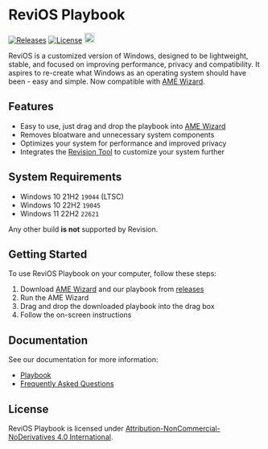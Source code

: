 # ReviOS Playbook
[![Releases](https://img.shields.io/github/v/release/meetrevision/playbook.svg)](https://github.com/meetrevision/playbook/releases)
[![License](https://img.shields.io/static/v1?label=LICENSE&message=CC%20BY-NC-ND&logo=creativecommons)](http://creativecommons.org/licenses/by-nc-nd/4.0/)
<a href="https://www.buymeacoffee.com/meetrevision" target="_blank"><img src="https://www.buymeacoffee.com/assets/img/custom_images/orange_img.png" alt="Buy Me A Coffee" height="20px"></a>
<br>

ReviOS is a customized version of Windows, designed to be lightweight, stable, and focused on improving performance, privacy and compatibility. It aspires to re-create what Windows as an operating system should have been - easy and simple. Now compatible with [AME Wizard](https://ameliorated.io).

## Features

- Easy to use, just drag and drop the playbook into [AME Wizard](https://ameliorated.io)
- Removes bloatware and unnecessary system components
- Optimizes your system for performance and improved privacy
- Integrates the [Revision Tool](https://github.com/meetrevision/revision-tool) to customize your system further

## System Requirements

- Windows 10 21H2 `19044` (LTSC)
- Windows 10 22H2 `19045`
- Windows 11 22H2 `22621`

Any other build **is not** supported by Revision.

## Getting Started

To use ReviOS Playbook on your computer, follow these steps:

1. Download [AME Wizard](https://ameliorated.io) and our playbook from [releases](https://github.com/meetrevision/playbook/releases)
2. Run the AME Wizard
3. Drag and drop the downloaded playbook into the drag box
4. Follow the on-screen instructions

## Documentation

See our documentation for more information:

- [Playbook](https://www.revi.cc/docs/playbook)
- [Frequently Asked Questions](https://www.revi.cc/docs/faq)

## License

ReviOS Playbook is licensed under [Attribution-NonCommercial-NoDerivatives 4.0 International](https://creativecommons.org/licenses/by-nc-nd/4.0).
